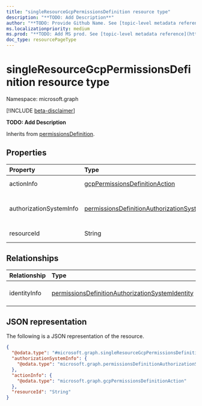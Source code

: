 ```yaml
---
title: "singleResourceGcpPermissionsDefinition resource type"
description: "**TODO: Add Description**"
author: "**TODO: Provide Github Name. See [topic-level metadata reference](https://aka.ms/msgo?pagePath=Document-APIs/Guidelines/Metadata)**"
ms.localizationpriority: medium
ms.prod: "**TODO: Add MS prod. See [topic-level metadata reference](https://aka.ms/msgo?pagePath=Document-APIs/Guidelines/Metadata)**"
doc_type: resourcePageType
---
```


# singleResourceGcpPermissionsDefinition resource type

Namespace: microsoft.graph

[!INCLUDE [beta-disclaimer](../../includes/beta-disclaimer.md)]

**TODO: Add Description**


Inherits from [permissionsDefinition](../resources/permissionsdefinition.md).

## Properties
|Property|Type|Description|
|:---|:---|:---|
|actionInfo|[gcpPermissionsDefinitionAction](../resources/gcppermissionsdefinitionaction.md)|**TODO: Add Description**|
|authorizationSystemInfo|[permissionsDefinitionAuthorizationSystem](../resources/permissionsdefinitionauthorizationsystem.md)|**TODO: Add Description** Inherited from [permissionsDefinition](../resources/permissionsdefinition.md).|
|resourceId|String|**TODO: Add Description**|

## Relationships
|Relationship|Type|Description|
|:---|:---|:---|
|identityInfo|[permissionsDefinitionAuthorizationSystemIdentity](../resources/permissionsdefinitionauthorizationsystemidentity.md)|**TODO: Add Description** Inherited from [microsoft.graph.permissionsDefinition](../resources/permissionsdefinition.md)|

## JSON representation
The following is a JSON representation of the resource.
<!-- {
  "blockType": "resource",
  "@odata.type": "microsoft.graph.singleResourceGcpPermissionsDefinition"
}
-->
``` json
{
  "@odata.type": "#microsoft.graph.singleResourceGcpPermissionsDefinition",
  "authorizationSystemInfo": {
    "@odata.type": "microsoft.graph.permissionsDefinitionAuthorizationSystem"
  },
  "actionInfo": {
    "@odata.type": "microsoft.graph.gcpPermissionsDefinitionAction"
  },
  "resourceId": "String"
}
```

